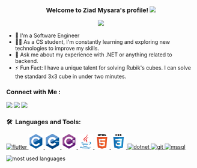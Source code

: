 

<h3 align="center">
  Welcome to Ziad Mysara's profile!
  <img src="https://media.giphy.com/media/hvRJCLFzcasrR4ia7z/giphy.gif" width="28">
</h3>

<!-- Typing SVG by DenverCoder1 - https://github.com/DenverCoder1/readme-typing-svg -->
<p align="center">
  <a href="https://github.com/DenverCoder1/readme-typing-svg"><img src="https://readme-typing-svg.herokuapp.com/?lines=SoftWare%20Engineering;Always%20learning%20new%20things&font=Fira%20Code&center=true&width=440&height=45&color=f75c7e&vCenter=true&size=22"></a>
</p> 

- 🏢 I'm a Software Engineer 
- 👨‍💻 As a CS student, I'm constantly learning and exploring new technologies to improve my skills.
- 💬 Ask me about my experience with .NET or anything related to backend.
- ⚡ Fun Fact: I have a unique talent for solving Rubik's cubes. I can solve the standard 3x3 cube in under two minutes.


### Connect with Me :

<a href="https://www.linkedin.com/in/ziad-mysara/" target="_blank"><img src="https://img.shields.io/badge/-Ziad%20Mysara-0077B5?style=for-the-badge&logo=Linkedin&logoColor=white"/></a>
<a href="https://www.facebook.com/ZiadMysara" target="_blank"><img src="https://img.shields.io/badge/-Ziad%20Mysara-0077B5?style=for-the-badge&logo=Facebook&logoColor=white"/></a>
<a href="https://t.me/ZiadMysara" target="_blank"><img src="https://img.shields.io/badge/-Ziad%20Mysara-0077B5?style=for-the-badge&logo=Telegram&logoColor=white"/></a>

### 🛠 &nbsp;Languages and Tools:
<p align="left"> <a href="https://flutter.dev" target="_blank" rel="noreferrer"> <img src="https://cdn.worldvectorlogo.com/logos/flutter.svg" alt="flutter" width="40" height="40"/> </a> <a href="https://www.cprogramming.com/" target="_blank" rel="noreferrer"> <img src="https://raw.githubusercontent.com/devicons/devicon/master/icons/c/c-original.svg" alt="c" width="40" height="40"/> </a> <a href="https://www.w3schools.com/cpp/" target="_blank" rel="noreferrer"> <img src="https://raw.githubusercontent.com/devicons/devicon/master/icons/cplusplus/cplusplus-original.svg" alt="cplusplus" width="40" height="40"/> </a> <a href="https://www.w3schools.com/cs/" target="_blank" rel="noreferrer"> <img src="https://raw.githubusercontent.com/devicons/devicon/master/icons/csharp/csharp-original.svg" alt="csharp" width="40" height="40"/> </a> <a href="https://www.java.com" target="_blank" rel="noreferrer"> <img src="https://raw.githubusercontent.com/devicons/devicon/master/icons/java/java-original.svg" alt="java" width="40" height="40"/> </a> <a href="https://www.w3.org/html/" target="_blank" rel="noreferrer"> <img src="https://raw.githubusercontent.com/devicons/devicon/master/icons/html5/html5-original-wordmark.svg" alt="html5" width="40" height="40"/> </a>  <a href="https://www.w3schools.com/css/" target="_blank" rel="noreferrer"> <img src="https://raw.githubusercontent.com/devicons/devicon/master/icons/css3/css3-original-wordmark.svg" alt="css3" width="40" height="40"/> </a> <a href="https://dotnet.microsoft.com" target="_blank" rel="noreferrer"> <img src="https://cdn.worldvectorlogo.com/logos/dotnet.svg" alt="dotnet" width="40" height="40"/> </a> <a href="https://git-scm.com/" target="_blank" rel="noreferrer"> <img src="https://www.vectorlogo.zone/logos/git-scm/git-scm-icon.svg" alt="git" width="40" height="40"/> </a>  <a href="https://www.microsoft.com/en-us/sql-server" target="_blank" rel="noreferrer"> <img src="https://www.svgrepo.com/show/303229/microsoft-sql-server-logo.svg" alt="mssql" width="40" height="40"/> </a>  </p>




<img align="left" src="https://github-readme-stats.vercel.app/api/top-langs?username=ZiadMysara&show_icons=true&locale=en&layout=compact&theme=radical" alt="most used languages" />
